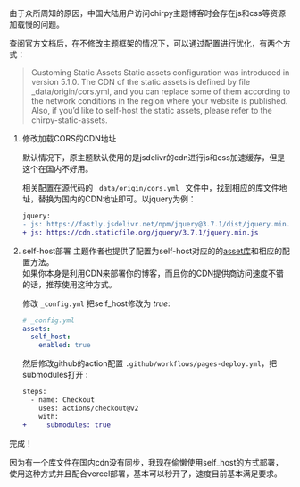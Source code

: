 由于众所周知的原因，中国大陆用户访问chirpy主题博客时会存在js和css等资源加载慢的问题。

查阅官方文档后，在不修改主题框架的情况下，可以通过配置进行优化，有两个方式：

>Customing Static Assets
Static assets configuration was introduced in version 5.1.0. The CDN of the static assets is defined by file _data/origin/cors.yml, and you can replace some of them according to the network conditions in the region where your website is published.  
Also, if you’d like to self-host the static assets, please refer to the chirpy-static-assets.

1. 修改加载CORS的CDN地址

    默认情况下，原主题默认使用的是jsdelivr的cdn进行js和css加速缓存，但是这个在国内不好用。
    
    相关配置在源代码的 `_data/origin/cors.yml ` 文件中，找到相应的库文件地址，替换为国内的CDN地址即可。以jquery为例：
    
    ```diff
    jquery:
    - js: https://fastly.jsdelivr.net/npm/jquery@3.7.1/dist/jquery.min.js
    + js: https://cdn.staticfile.org/jquery/3.7.1/jquery.min.js
    ```
2. self-host部署
    主题作者也提供了配置为self-host对应的的[asset库](https://github.com/cotes2020/chirpy-static-assets)和相应的配置方法。  
    如果你本身是利用CDN来部署你的博客，而且你的CDN提供商访问速度不错的话，推荐使用这种方式。
    
    修改 `_config.yml` 把self_host修改为 *true*:
    
      ```yml
      # _config.yml
      assets:
        self_host:
          enabled: true
      ```
    
    然后修改github的action配置 `.github/workflows/pages-deploy.yml`，把submodules打开 :
    
      ```diff
      steps:
        - name: Checkout
          uses: actions/checkout@v2
          with:
      +     submodules: true
      ```


完成！


因为有一个库文件在国内cdn没有同步，我现在偷懒使用self_host的方式部署，使用这种方式并且配合vercel部署，基本可以秒开了，速度目前基本满足要求。

<!-- ##{"timestamp":1699684500}## -->